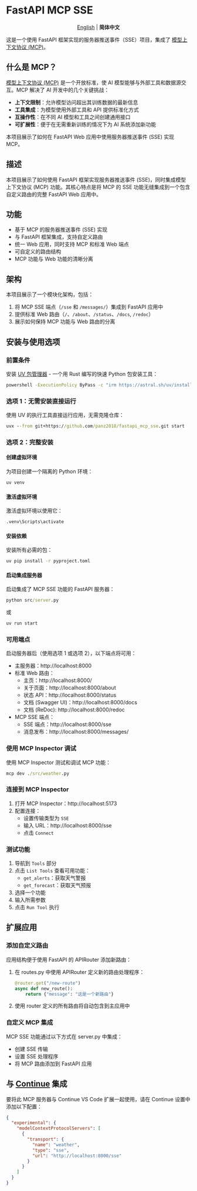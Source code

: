 # FastAPI MCP SSE

<p align="center">
  <a href="/README.md">English</a> | <strong>简体中文</strong>
</p>

这是一个使用 FastAPI 框架实现的服务器推送事件（SSE）项目，集成了 [模型上下文协议 (MCP)](https://modelcontextprotocol.io/)。

## 什么是 MCP？

[模型上下文协议 (MCP)](https://modelcontextprotocol.io/) 是一个开放标准，使 AI 模型能够与外部工具和数据源交互。MCP 解决了 AI 开发中的几个关键挑战：

- **上下文限制**：允许模型访问超出其训练数据的最新信息
- **工具集成**：为模型使用外部工具和 API 提供标准化方式
- **互操作性**：在不同 AI 模型和工具之间创建通用接口
- **可扩展性**：便于在无需重新训练的情况下为 AI 系统添加新功能

本项目展示了如何在 FastAPI Web 应用中使用服务器推送事件 (SSE) 实现 MCP。

## 描述

本项目展示了如何使用 FastAPI 框架实现服务器推送事件 (SSE)，同时集成模型上下文协议 (MCP) 功能。其核心特点是将 MCP 的 SSE 功能无缝集成到一个包含自定义路由的完整 FastAPI Web 应用中。

## 功能

- 基于 MCP 的服务器推送事件 (SSE) 实现
- 与 FastAPI 框架集成，支持自定义路由
- 统一 Web 应用，同时支持 MCP 和标准 Web 端点
- 可自定义的路由结构
- MCP 功能与 Web 功能的清晰分离

## 架构

本项目展示了一个模块化架构，包括：

1. 将 MCP SSE 端点（`/sse` 和 `/messages/`）集成到 FastAPI 应用中
2. 提供标准 Web 路由（`/`、`/about`、`/status`、`/docs`, `/redoc`）
3. 展示如何保持 MCP 功能与 Web 路由的分离

## 安装与使用选项

### 前置条件

安装 [UV 包管理器](https://docs.astral.sh/uv/) - 一个用 Rust 编写的快速 Python 包安装工具：

```cmd
powershell -ExecutionPolicy ByPass -c "irm https://astral.sh/uv/install.ps1 | iex"
```

### 选项 1：无需安装直接运行

使用 UV 的执行工具直接运行应用，无需克隆仓库：

```cmd
uvx --from git+https://github.com/panz2018/fastapi_mcp_sse.git start
```

### 选项 2：完整安装

#### 创建虚拟环境

为项目创建一个隔离的 Python 环境：

```cmd
uv venv
```

#### 激活虚拟环境

激活虚拟环境以使用它：

```cmd
.venv\Scripts\activate
```

#### 安装依赖

安装所有必需的包：

```cmd
uv pip install -r pyproject.toml
```

#### 启动集成服务器

启动集成了 MCP SSE 功能的 FastAPI 服务器：

```cmd
python src/server.py
```

或

```cmd
uv run start
```

### 可用端点

启动服务器后（使用选项 1 或选项 2），以下端点将可用：

- 主服务器：http://localhost:8000
- 标准 Web 路由：
  - 主页：http://localhost:8000/
  - 关于页面：http://localhost:8000/about
  - 状态 API：http://localhost:8000/status
  - 文档 (Swagger UI)：http://localhost:8000/docs
  - 文档 (ReDoc): http://localhost:8000/redoc
- MCP SSE 端点：
  - SSE 端点：http://localhost:8000/sse
  - 消息发布：http://localhost:8000/messages/

### 使用 MCP Inspector 调试

使用 MCP Inspector 测试和调试 MCP 功能：

```cmd
mcp dev ./src/weather.py
```

### 连接到 MCP Inspector

1. 打开 MCP Inspector：http://localhost:5173
2. 配置连接：
   - 设置传输类型为 `SSE`
   - 输入 URL：http://localhost:8000/sse
   - 点击 `Connect`

### 测试功能

1. 导航到 `Tools` 部分
2. 点击 `List Tools` 查看可用功能：
   - `get_alerts`：获取天气警报
   - `get_forecast`：获取天气预报
3. 选择一个功能
4. 输入所需参数
5. 点击 `Run Tool` 执行

## 扩展应用

### 添加自定义路由

应用结构便于使用 FastAPI 的 APIRouter 添加新路由：

1. 在 routes.py 中使用 APIRouter 定义新的路由处理程序：

   ```python
   @router.get("/new-route")
   async def new_route():
       return {"message": "这是一个新路由"}
   ```

2. 使用 router 定义的所有路由将自动包含到主应用中

### 自定义 MCP 集成

MCP SSE 功能通过以下方式在 server.py 中集成：

- 创建 SSE 传输
- 设置 SSE 处理程序
- 将 MCP 路由添加到 FastAPI 应用

## 与 [Continue](https://www.continue.dev/) 集成

要将此 MCP 服务器与 Continue VS Code 扩展一起使用，请在 Continue 设置中添加以下配置：

```json
{
  "experimental": {
    "modelContextProtocolServers": [
      {
        "transport": {
          "name": "weather",
          "type": "sse",
          "url": "http://localhost:8000/sse"
        }
      }
    ]
  }
}
```
